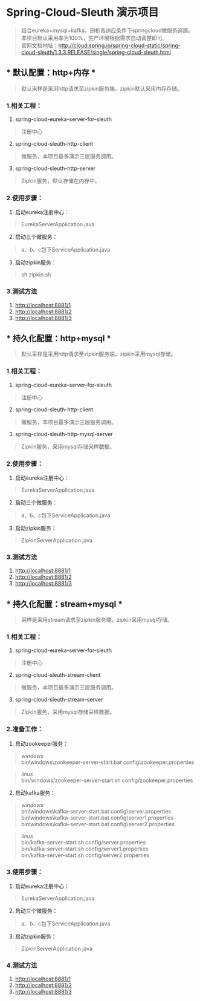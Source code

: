 # Spring-Cloud-Sleuth 演示项目
>结合eureka+mysql+kafka，剖析各适应条件下springcloud微服务追踪。本项目默认采用率为100%，生产环境根据需求自动调整即可。  
>官网文档地址：<http://cloud.spring.io/spring-cloud-static/spring-cloud-sleuth/1.3.3.RELEASE/single/spring-cloud-sleuth.html>

## * 默认配置：http+内存 *
>默认采样是采用http请求至zipkin服务端，zipkin默认采用内存存储。

### 1.相关工程：
1. spring-cloud-eureka-server-for-sleuth
>注册中心
2. spring-cloud-sleuth-http-client
>微服务，本项目最多演示三层服务调用。
3. spring-cloud-sleuth-http-server
>Zipkin服务，默认存储在内存中。

### 2.使用步骤：
1. 启动eureka注册中心：
>EurekaServerApplication.java
2. 启动三个微服务：
>a、b、c包下ServiceApplication.java
3. 启动zipkin服务：
>sh zipkin.sh

### 3.测试方法
1. <http://localhost:8881/1>
2. <http://localhost:8881/2>
3. <http://localhost:8881/3>

## * 持久化配置：http+mysql *
>默认采样是采用http请求至zipkin服务端，zipkin采用mysql存储。

### 1.相关工程：
1. spring-cloud-eureka-server-for-sleuth
>注册中心
2. spring-cloud-sleuth-http-client
>微服务，本项目最多演示三层服务调用。
3. spring-cloud-sleuth-http-mysql-server
>Zipkin服务，采用mysql存储采样数据。

### 2.使用步骤：
1. 启动eureka注册中心：
>EurekaServerApplication.java
2. 启动三个微服务：
>a、b、c包下ServiceApplication.java
3. 启动zipkin服务：
>ZipkinServerApplication.java

### 3.测试方法
1. <http://localhost:8881/1>
2. <http://localhost:8881/2>
3. <http://localhost:8881/3>

## * 持久化配置：stream+mysql *
>采样是采用stream请求至zipkin服务端，zipkin采用mysql存储。

### 1.相关工程：
1. spring-cloud-eureka-server-for-sleuth
>注册中心
2. spring-cloud-sleuth-stream-client
>微服务，本项目最多演示三层服务调用。
3. spring-cloud-sleuth-stream-server
>Zipkin服务，采用mysql存储采样数据。

### 2.准备工作：
1. 启动zookeeper服务：
>*windows*  
>bin\windows\zookeeper-server-start.bat config\zookeeper.properties

>*linux*  
>bin/windows/zookeeper-server-start.sh config/zookeeper.properties  
2. 启动kafka服务：
>*windows*  
>bin\windows\kafka-server-start.bat config\server.properties  
>bin\windows\kafka-server-start.bat config\server1.properties  
>bin\windows\kafka-server-start.bat config\server2.properties  

>*linux*    
>bin/kafka-server-start.sh config/server.properties  
>bin/kafka-server-start.sh config/server1.properties  
>bin/kafka-server-start.sh config/server2.properties  

### 3.使用步骤：
1. 启动eureka注册中心：
>EurekaServerApplication.java
2. 启动三个微服务：
>a、b、c包下ServiceApplication.java
3. 启动zipkin服务：
>ZipkinServerApplication.java

### 4.测试方法
1. <http://localhost:8881/1>
2. <http://localhost:8881/2>
3. <http://localhost:8881/3>

